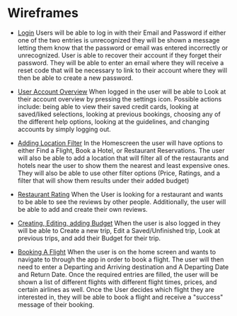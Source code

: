 # Wireframes

* [Login](Login/LoginWireframe.md)
  Users will be able to log in with their Email and Password if either one of the two entries is unrecognized they will be shown a message letting them know that the password or email was entered incorrectly or unrecognized. User is able to recover their account if they forget their password. They will be able to enter an email where they will receive a reset code that will be necessary to link to their account where they will then be able to create a new password.
  
* [User Account Overview](UserAccountOverview/UserAccountOverview.md)
  When logged in the user will be able to Look at their account overview by pressing the settings icon. Possible actions include: being able to view their saved credit cards, looking at saved/liked selections, looking at previous bookings, choosing any of the different help options, looking at the guidelines, and changing accounts by simply logging out.

* [Adding Location Filter](AddingLocation/AddingLocation.md)
  In the Homescreen the user will have options to either Find a Flight, Book a Hotel, or Restaurant Reservations. The user will also be able to add a location that will filter all of the restaurants and hotels near the user to show them the nearest and least expensive ones. They will also be able to use other filter options (Price, Ratings, and a filter that will show them results under their added budget)
  
* [Restaurant Rating](RestaurantRating/RestaurantRating.md)
  When the User is looking for a restaurant and wants to be able to see the reviews by other people. Additionally, the user will be able to add and create their own reviews.
  
* [Creating, Editing, adding Budget](Creating,Editing,addingBudget/CreatingandEditingtrips.md)
  When the user is also logged in they will be able to Create a new trip, Edit a Saved/Unfinished trip, Look at previous trips, and add their Budget for their trip.

* [Booking A Flight](BookingAFlight/BookingAFlight.md)
  When the user is on the home screen and wants to navigate to through the app in order to book a flight. The user will then need to enter a Departing and Arriving destination and A Departing Date and Return Date. Once the required entries are filled, the user will be shown a list of different flights with different flight times, prices, and certain airlines as well. Once the User decides which flight they are interested in, they will be able to book a flight and receive a "success" message of their booking.

